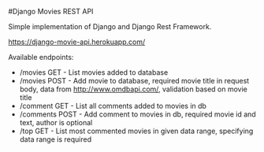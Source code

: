 #Django Movies REST API

Simple implementation of Django and Django Rest Framework. 

https://django-movie-api.herokuapp.com/

Available endpoints: 
- /movies GET - List movies added to database
- /movies POST - Add movie to database, required movie title in request body, 
    data from http://www.omdbapi.com/, validation based on movie title
- /comment GET - List all comments added to movies in db
- /comments POST - Add comment to movies in db, required movie id and text,
    author is optional
 - /top GET - List most commented movies in given data range,
    specifying data range is required

